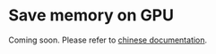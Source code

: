 # Save memory on GPU

Coming soon. Please refer to [chinese documentation](../../zh_cn/examples/save_gpu_memory.md).
